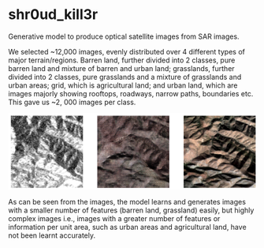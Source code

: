 # shr0ud_kill3r
Generative model to produce optical satellite images from SAR images.

We selected ~12,000 images, evenly distributed over 4 different types of major
terrain/regions. Barren land, further divided into 2 classes, pure barren land and
mixture of barren and urban land; grasslands, further divided into 2 classes, pure
grasslands and a mixture of grasslands and urban areas; grid, which is agricultural
land; and urban land, which are images majorly showing rooftops, roadways, narrow
paths, boundaries etc. This gave us ~2, 000 images per class.

![barren land](Images/barren.png)

As can be seen from the images, the model learns and generates images with
a smaller number of features (barren land, grassland) easily, but highly complex
images i.e., images with a greater number of features or information per unit area,
such as urban areas and agricultural land, have not been learnt accurately.
